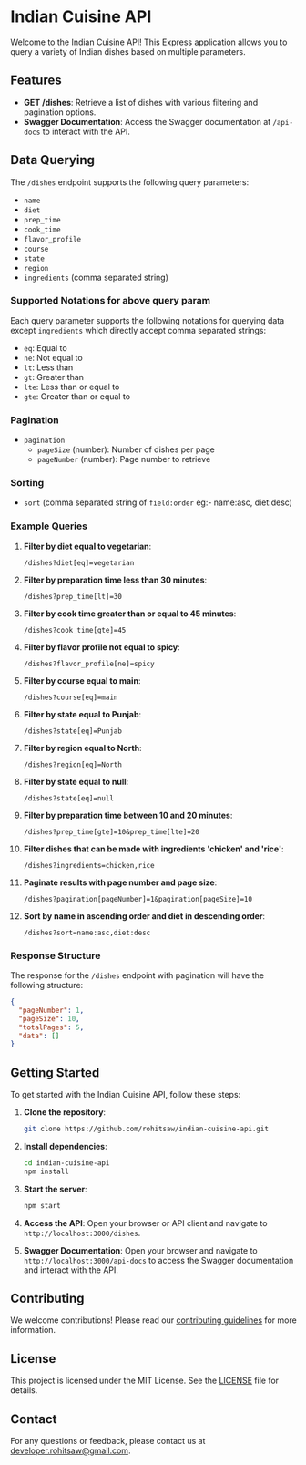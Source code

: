 # Indian Cuisine API

Welcome to the Indian Cuisine API! This Express application allows you to query a variety of Indian dishes based on multiple parameters.

## Features

- **GET /dishes**: Retrieve a list of dishes with various filtering and pagination options.
- **Swagger Documentation**: Access the Swagger documentation at `/api-docs` to interact with the API.

## Data Querying

The `/dishes` endpoint supports the following query parameters:

- `name`
- `diet`
- `prep_time`
- `cook_time`
- `flavor_profile`
- `course`
- `state`
- `region`
- `ingredients` (comma separated string)

### Supported Notations for above query param

Each query parameter supports the following notations for querying data except `ingredients` which directly accept comma separated strings:

- `eq`: Equal to
- `ne`: Not equal to
- `lt`: Less than
- `gt`: Greater than
- `lte`: Less than or equal to
- `gte`: Greater than or equal to

### Pagination

- `pagination`
  - `pageSize` (number): Number of dishes per page
  - `pageNumber` (number): Page number to retrieve

### Sorting

- `sort` (comma separated string of `field:order` eg:- name:asc, diet:desc)

### Example Queries

1.  **Filter by diet equal to vegetarian**:

    ```
    /dishes?diet[eq]=vegetarian
    ```

2.  **Filter by preparation time less than 30 minutes**:

    ```
    /dishes?prep_time[lt]=30
    ```

3.  **Filter by cook time greater than or equal to 45 minutes**:

    ```
    /dishes?cook_time[gte]=45
    ```

4.  **Filter by flavor profile not equal to spicy**:

    ```
    /dishes?flavor_profile[ne]=spicy
    ```

5.  **Filter by course equal to main**:

    ```
    /dishes?course[eq]=main
    ```

6.  **Filter by state equal to Punjab**:

    ```
    /dishes?state[eq]=Punjab
    ```

7.  **Filter by region equal to North**:

    ```
    /dishes?region[eq]=North
    ```

8.  **Filter by state equal to null**:

    ```
    /dishes?state[eq]=null
    ```

9.  **Filter by preparation time between 10 and 20 minutes**:

    ```
    /dishes?prep_time[gte]=10&prep_time[lte]=20
    ```

10. **Filter dishes that can be made with ingredients 'chicken' and 'rice'**:

    ```
    /dishes?ingredients=chicken,rice
    ```

11. **Paginate results with page number and page size**:

    ```
    /dishes?pagination[pageNumber]=1&pagination[pageSize]=10
    ```

12. **Sort by name in ascending order and diet in descending order**:

    ```
    /dishes?sort=name:asc,diet:desc
    ```

### Response Structure

The response for the `/dishes` endpoint with pagination will have the following structure:

```json
{
  "pageNumber": 1,
  "pageSize": 10,
  "totalPages": 5,
  "data": []
}
```

## Getting Started

To get started with the Indian Cuisine API, follow these steps:

1. **Clone the repository**:

   ```bash
   git clone https://github.com/rohitsaw/indian-cuisine-api.git
   ```

2. **Install dependencies**:

   ```bash
   cd indian-cuisine-api
   npm install
   ```

3. **Start the server**:

   ```bash
   npm start
   ```

4. **Access the API**:
   Open your browser or API client and navigate to `http://localhost:3000/dishes`.

5. **Swagger Documentation**:
   Open your browser and navigate to `http://localhost:3000/api-docs` to access the Swagger documentation and interact with the API.

## Contributing

We welcome contributions! Please read our [contributing guidelines](CONTRIBUTING.md) for more information.

## License

This project is licensed under the MIT License. See the [LICENSE](LICENSE) file for details.

## Contact

For any questions or feedback, please contact us at [developer.rohitsaw@gmail.com](mailto:developer.rohitsaw@gmail.com).
